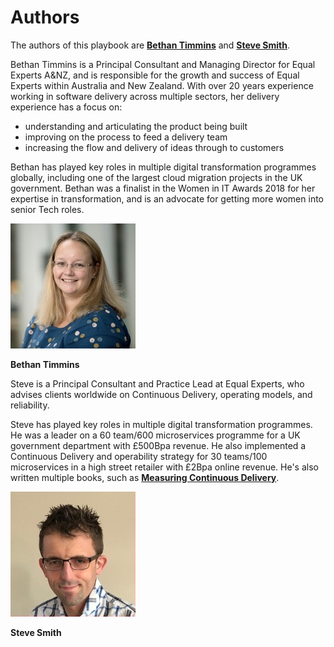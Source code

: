 # Authors

The authors of this playbook are [**Bethan Timmins**](https://www.linkedin.com/in/bethan-timmins-3089369/) and [**Steve Smith**](https://www.linkedin.com/in/stevesmithtech/).

Bethan Timmins is a Principal Consultant and Managing Director for Equal Experts A&NZ, and is responsible for the growth and success of Equal Experts within Australia and New Zealand. With over 20 years experience working in software delivery across multiple sectors, her delivery experience has a focus on:

* understanding and articulating the product being built
* improving on the process to feed a delivery team
* increasing the flow and delivery of ideas through to customers

Bethan has played key roles in multiple digital transformation programmes globally, including one of the largest cloud migration projects in the UK government. Bethan was a finalist in the Women in IT Awards 2018 for her expertise in transformation, and is an advocate for getting more women into senior Tech roles.

![Bethan Timmins](.gitbook/assets/overview/bethan-timmins.jpg) 

**Bethan Timmins** 
 
Steve is a Principal Consultant and Practice Lead at Equal Experts, who advises clients worldwide on Continuous Delivery, operating models, and reliability.  

Steve has played key roles in multiple digital transformation programmes. He was a leader on a 60 team/600 microservices programme for a UK government department with £500Bpa revenue. He also implemented a Continuous Delivery and operability strategy for 30 teams/100 microservices in a high street retailer with £2Bpa online revenue. He's also written multiple books, such as [**Measuring Continuous Delivery**](https://www.amazon.co.uk/dp/B08LYZDPMK). 
 
![Steve Smith](.gitbook/assets/overview/steve-smith.jpg)

**Steve Smith**